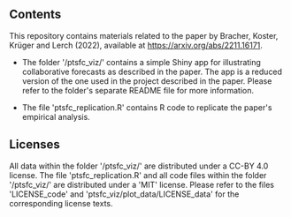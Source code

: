 ## Contents 

This repository contains materials related to the paper by Bracher, Koster, Krüger and Lerch (2022), available at <https://arxiv.org/abs/2211.16171>.

- The folder '/ptsfc_viz/' contains a simple Shiny app for illustrating collaborative forecasts as described in the paper. The app is a reduced version of the one used in the project described in the paper. Please refer to the folder's separate README file for more information.

- The file 'ptsfc_replication.R' contains R code to replicate the paper's empirical analysis.

## Licenses

All data within the folder '/ptsfc_viz/' are distributed under a CC-BY 4.0 license. The file 'ptsfc_replication.R' and all code files within the folder '/ptsfc_viz/' are distributed under a 'MIT' license. Please refer to the files 'LICENSE_code' and 'ptsfc_viz/plot_data/LICENSE_data' for the corresponding license texts.
